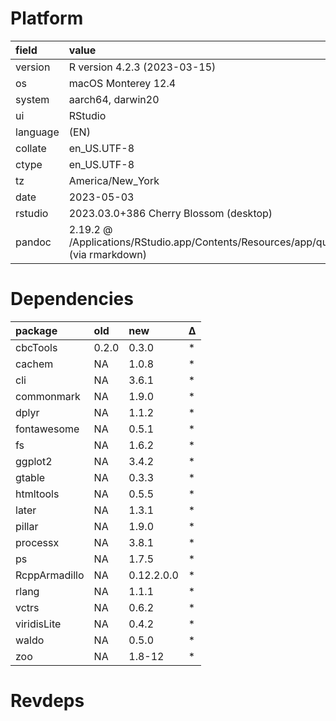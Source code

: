 # Platform

|field    |value                                                                                       |
|:--------|:-------------------------------------------------------------------------------------------|
|version  |R version 4.2.3 (2023-03-15)                                                                |
|os       |macOS Monterey 12.4                                                                         |
|system   |aarch64, darwin20                                                                           |
|ui       |RStudio                                                                                     |
|language |(EN)                                                                                        |
|collate  |en_US.UTF-8                                                                                 |
|ctype    |en_US.UTF-8                                                                                 |
|tz       |America/New_York                                                                            |
|date     |2023-05-03                                                                                  |
|rstudio  |2023.03.0+386 Cherry Blossom (desktop)                                                      |
|pandoc   |2.19.2 @ /Applications/RStudio.app/Contents/Resources/app/quarto/bin/tools/ (via rmarkdown) |

# Dependencies

|package       |old   |new        |Δ  |
|:-------------|:-----|:----------|:--|
|cbcTools      |0.2.0 |0.3.0      |*  |
|cachem        |NA    |1.0.8      |*  |
|cli           |NA    |3.6.1      |*  |
|commonmark    |NA    |1.9.0      |*  |
|dplyr         |NA    |1.1.2      |*  |
|fontawesome   |NA    |0.5.1      |*  |
|fs            |NA    |1.6.2      |*  |
|ggplot2       |NA    |3.4.2      |*  |
|gtable        |NA    |0.3.3      |*  |
|htmltools     |NA    |0.5.5      |*  |
|later         |NA    |1.3.1      |*  |
|pillar        |NA    |1.9.0      |*  |
|processx      |NA    |3.8.1      |*  |
|ps            |NA    |1.7.5      |*  |
|RcppArmadillo |NA    |0.12.2.0.0 |*  |
|rlang         |NA    |1.1.1      |*  |
|vctrs         |NA    |0.6.2      |*  |
|viridisLite   |NA    |0.4.2      |*  |
|waldo         |NA    |0.5.0      |*  |
|zoo           |NA    |1.8-12     |*  |

# Revdeps

